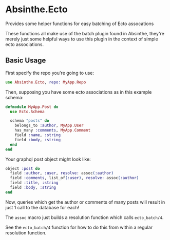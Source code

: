 # Absinthe.Ecto

Provides some helper functions for easy batching of Ecto assocations

These functions all make use of the batch plugin found in Absinthe, they're
merely just some helpful ways to use this plugin in the context of simple ecto
associations.

## Basic Usage
First specify the repo you're going to use:

```elixir
use Absinthe.Ecto, repo: MyApp.Repo
```

Then, supposing you have some ecto associations as in this example schema:
```elixir
defmodule MyApp.Post do
  use Ecto.Schema

  schema "posts" do
    belongs_to :author, MyApp.User
    has_many :comments, MyApp.Comment
    field :name, :string
    field :body, :string
  end
end
```

Your graphql post object might look like:
```elixir
object :post do
  field :author, :user, resolve: assoc(:author)
  field :comments, list_of(:user), resolve: assoc(:author)
  field :title, :string
  field :body, :string
end
```

Now, queries which get the author or comments of many posts will result in
just 1 call to the database for each!

The `assoc` macro just builds a resolution function which calls `ecto_batch/4`.

See the `ecto_batch/4` function for how to do this from within a regular
resolution function.
